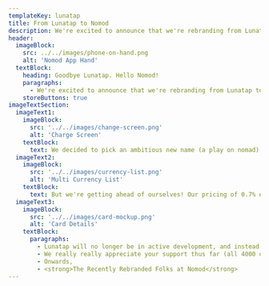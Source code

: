 ```yaml
---
templateKey: lunatap
title: From Lunatap to Nomod
description: We're excited to announce that we're rebranding from Lunatap to Nomod
header:
  imageBlock:
    src: ../../images/phone-on-hand.png
    alt: 'Nomod App Hand'
  textBlock:
    heading: Goodbye Lunatap. Hello Nomod!
    paragraphs:
      - We're excited to announce that we're rebranding from Lunatap to Nomod
    storeButtons: true
imageTextSection:
  imageText1:
    imageBlock:
      src: '../../images/change-screen.png'
      alt: 'Charge Screen'
    textBlock:
      text: We decided to pick an ambitious new name (a play on nomad) to reflect our new direction. Whilst we're deeply focused on building an incredibly good face to face payments experience, with thoughtful features, bringing on new ways to get paid, and continuing to expand into new markets, our longer term ambition is build a better banking experience for your business.
  imageText2:
    imageBlock:
      src: '../../images/currency-list.png'
      alt: 'Multi Currency List'
    textBlock:
      text: But we're getting ahead of ourselves! Our pricing of 0.7% on every charge will remain the same, our codebase has improved and are our features are better thought out, with lots more including support for Teams on the way. Lunatap will continue to be available for the foreseeable future so that your workflow is not be disrupted. If for example, you use Stripe Terminal, please continue to use Lunatap, whilst we build support for Terminal.
  imageText3:
    imageBlock:
      src: '../../images/card-mockup.png'
      alt: 'Card Details'
    textBlock:
      paragraphs:
        - Lunatap will no longer be in active development, and instead all of our efforts will be focused on turning Nomod into a ridiculously great payments experience (and perhaps the best thing since sliced bread, but we'll let you be the judge of that!), and eventually into an exciting financial services offering.
        - We really really appreciate your support thus far (all 4000 of you and counting!), and hope that you'll continue to join us on the journey!
        - Onwards,
        - <strong>The Recently Rebranded Folks at Nomod</strong>
---
```

